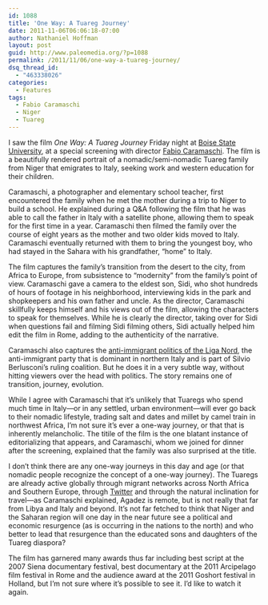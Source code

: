 ```yaml
---
id: 1088
title: 'One Way: A Tuareg Journey'
date: 2011-11-06T06:06:18-07:00
author: Nathaniel Hoffman
layout: post
guid: http://www.paleomedia.org/?p=1088
permalink: /2011/11/06/one-way-a-tuareg-journey/
dsq_thread_id:
  - "463338026"
categories:
  - Features
tags:
  - Fabio Caramaschi
  - Niger
  - Tuareg
---
```

I saw the film _One Way: A Tuareg Journey_ Friday night at [Boise State University](http://news.boisestate.edu/update/2011/10/31/film-and-lecture-series-on-global-immigration-issues-opens-nov-4-with-italian-filmmaker/), at a special screening with director [Fabio Caramaschi](http://www.fabiocaramaschi.com/). The film is a beautifully rendered portrait of a nomadic/semi-nomadic Tuareg family from Niger that emigrates to Italy, seeking work and western education for their children.



Caramaschi, a photographer and elementary school teacher, first encountered the family when he met the mother during a trip to Niger to build a school. He explained during a Q&A following the film that he was able to call the father in Italy with a satellite phone, allowing them to speak for the first time in a year. Caramaschi then filmed the family over the course of eight years as the mother and two older kids moved to Italy. Caramaschi eventually returned with them to bring the youngest boy, who had stayed in the Sahara with his grandfather, &#8220;home&#8221; to Italy.

The film captures the family&#8217;s transition from the desert to the city, from Africa to Europe, from subsistence to &#8220;modernity&#8221; from the family&#8217;s point of view. Caramaschi gave a camera to the eldest son, Sidi, who shot hundreds of hours of footage in his neighborhood, interviewing kids in the park and shopkeepers and his own father and uncle. As the director, Caramaschi skillfully keeps himself and his views out of the film, allowing the characters to speak for themselves. While he is clearly the director, taking over for Sidi when questions fail and filming Sidi filming others, Sidi actually helped him edit the film in Rome, adding to the authenticity of the narrative.

Caramaschi also captures the [anti-immigrant politics of the Liga Nord](http://www.nytimes.com/2008/05/16/world/europe/16italy.html?scp=9&sq=northern%20league%20anti-immigrant&st=cse), the anti-immigrant party that is dominant in northern Italy and is part of Silvio Berlusconi&#8217;s ruling coalition. But he does it in a very subtle way, without hitting viewers over the head with politics. The story remains one of transition, journey, evolution.

While I agree with Caramaschi that it&#8217;s unlikely that Tuaregs who spend much time in Italy—or in any settled, urban environment—will ever go back to their nomadic lifestyle, trading salt and dates and millet by camel train in northwest Africa, I&#8217;m not sure it&#8217;s ever a one-way journey, or that that is inherently melancholic. The titile of the film is the one blatant instance of editorializing that appears, and Caramaschi, whom we joined for dinner after the screening, explained that the family was also surprised at the title. 

I don&#8217;t think there are any one-way journeys in this day and age (or that nomadic people recognize the concept of a one-way journey). The Tuaregs are already active globally through migrant networks across North Africa and Southern Europe, through [Twitter](https://twitter.com/#!/ArtbyMariama) and through the natural inclination for travel—as Caramaschi explained, Agadez is remote, but is not really that far from Libya and Italy and beyond. It&#8217;s not far fetched to think that Niger and the Saharan region will one day in the near future see a political and economic resurgence (as is occurring in the nations to the north) and who better to lead that resurgence than the educated sons and daughters of the Tuareg diaspora? 

The film has garnered many awards thus far including best script at the 2007 Siena documentary festival, best documentary at the 2011 Arcipelago film festival in Rome and the audience award at the 2011 Goshort festival in Holland, but I&#8217;m not sure where it&#8217;s possible to see it. I&#8217;d like to watch it again.
